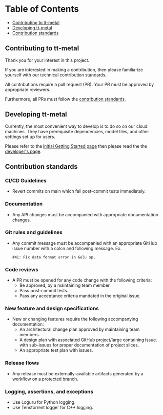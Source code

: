 # Table of Contents

<!-- toc -->

- [Contributing to tt-metal](#contributing-to-tt-metal)
- [Developing tt-metal](#developing-tt-metal)
- [Contribution standards](#contribution-standards)

<!-- tocstop -->

## Contributing to tt-metal

Thank you for your interest in this project.

If you are interested in making a contribution, then please familiarize
yourself with our technical contribution standards.

All contributions require a pull request (PR). Your PR must be approved by
appropriate reviewers.

Furthermore, all PRs must follow the [contribution standards](#contribution-standards).

## Developing tt-metal

Currently, the most convenient way to develop is to do so on our cloud
machines. They have prerequisite dependencies, model files, and other settings
set up for users.

Please refer to the [initial Getting Started page](docs/source/get_started/installation.rst)
then please read the the [developer's page](docs/source/dev_onboarding/get_started.rst).

## Contribution standards

### CI/CD Guidelines

- Revert commits on main which fail post-commit tests immediately.

### Documentation

- Any API changes must be accompanied with appropriate documentation changes.

### Git rules and guidelines

- Any commit message must be accompanied with an appropriate GitHub issue
  number with a colon and following message. Ex.
  ```
  #41: Fix data format error in Gelu op.
  ```

### Code reviews

- A PR must be opened for any code change with the following criteria:
  - Be approved, by a maintaining team member.
  - Pass post-commit tests.
  - Pass any acceptance criteria mandated in the original issue.

### New feature and design specifications

- New or changing features require the following accompanying documentation:
  - An architectural change plan approved by maintaining team members.
  - A design plan with associated GitHub project/large containing issue.
    with sub-issues for proper documentation of project slices.
  - An appropriate test plan with issues.

### Release flows

- Any release must be externally-available artifacts generated by a workflow
  on a protected branch.

### Logging, assertions, and exceptions

- Use Loguru for Python logging.
- Use Tenstorrent logger for C++ logging.

